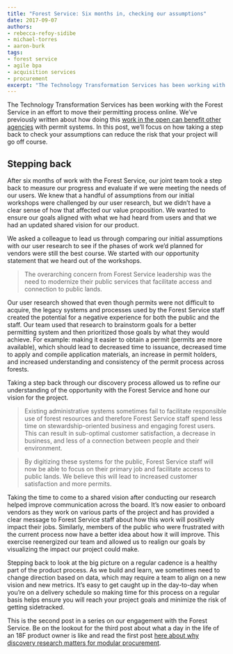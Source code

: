 ```yaml
---
title: "Forest Service: Six months in, checking our assumptions"
date: 2017-09-07
authors:
- rebecca-refoy-sidibe
- michael-torres
- aaron-burk
tags:
- forest service
- agile bpa
- acquisition services
- procurement
excerpt: "The Technology Transformation Services has been working with the Forest Service in an effort to move their permitting process online. In this post, we’ll focus on how taking a step back to check your assumptions can reduce the risk that your project will go off course."
---
```

The Technology Transformation Services has been working with the Forest Service in an effort to move their permitting process online. We’ve previously written about how doing this [work in the open can benefit other agencies](https://18f.gsa.gov/2017/03/15/one-agencys-investments-open-source-mean-others-benefit/) with permit systems. In this post, we’ll focus on how taking a step back to check your assumptions can reduce the risk that your project will go off course. 

## Stepping back

After six months of work with the Forest Service, our joint team took a step back to measure our progress and evaluate if we were meeting the needs of our users. We knew that a handful of assumptions from our initial workshops were challenged by our user research, but we didn’t have a clear sense of how that affected our value proposition. We wanted to ensure our goals aligned with what we had heard from users and that we had an updated shared vision for our product. 

We asked a colleague to lead us through comparing our initial assumptions with our user research to see if the phases of work we’d planned for vendors were still the best course. We started with our opportunity statement that we heard out of the workshops. 

> The overarching concern from Forest Service leadership was the need to modernize their public services that facilitate access and connection to public lands. 

Our user research showed that even though permits were not difficult to acquire, the legacy systems and processes used by the Forest Service staff created the potential for a negative experience for both the public and the staff. Our team used that research to brainstorm goals for a better permitting system and then prioritized those goals by what they would achieve. For example: making it easier to obtain a permit (permits are more available), which should lead to decreased time to issuance, decreased time to apply and compile application materials, an increase in permit holders, and increased understanding and consistency of the permit process across forests.

Taking a step back through our discovery process allowed us to refine our understanding of the opportunity with the Forest Service and hone our vision for the project. 

> Existing administrative systems sometimes fail to facilitate responsible use of forest resources and therefore Forest Service staff spend less time on stewardship-oriented business and engaging forest users. This can result in sub-optimal customer satisfaction, a decrease in business, and less of a connection between people and their environment.

> By digitizing these systems for the public, Forest Service staff will now be able to focus on their primary job and facilitate access to public lands. We believe this will lead to increased customer satisfaction and more permits.

Taking the time to come to a shared vision after conducting our research helped improve communication across the board. It’s now easier to onboard vendors as they work on various parts of the project and has provided a clear message to Forest Service staff about how this work will positively impact their jobs. Similarly, members of the public who were frustrated with the current process now have a better idea about how it will improve. This exercise reenergized our team and allowed us to realign our goals by visualizing the impact our project could make. 

Stepping back to look at the big picture on a regular cadence is a healthy part of the product process. As we build and learn, we sometimes need to change direction based on data, which may require a team to align on a new vision and new metrics. It’s easy to get caught up in the day-to-day when you’re on a delivery schedule so making time for this process on a regular basis helps ensure you will reach your project goals and minimize the risk of getting sidetracked.

This is the second post in a series on our engagement with the Forest Service. Be on the lookout for the third post about what a day in the life of an 18F product owner is like and read the first post [here about why discovery research matters for modular procurement](https://18f.gsa.gov/2017/06/22/why-discovery-research-matters-for-modular-procurement/).